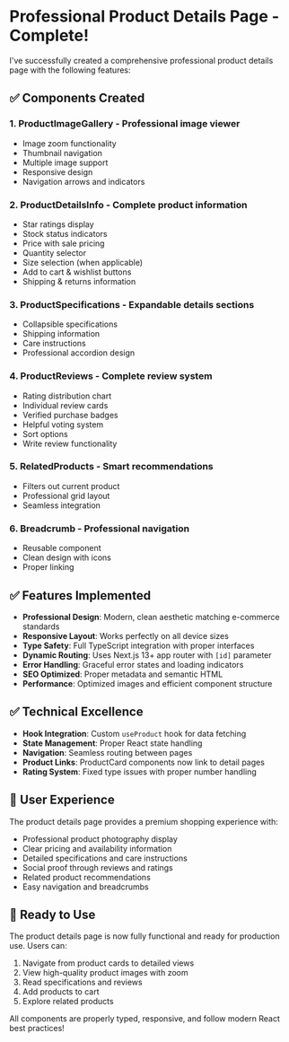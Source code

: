 # Professional Product Details Page - Complete!

I've successfully created a comprehensive professional product details page with the following features:

## ✅ Components Created

### 1. **ProductImageGallery** - Professional image viewer
- Image zoom functionality
- Thumbnail navigation  
- Multiple image support
- Responsive design
- Navigation arrows and indicators

### 2. **ProductDetailsInfo** - Complete product information
- Star ratings display
- Stock status indicators
- Price with sale pricing
- Quantity selector
- Size selection (when applicable)
- Add to cart & wishlist buttons
- Shipping & returns information

### 3. **ProductSpecifications** - Expandable details sections
- Collapsible specifications
- Shipping information
- Care instructions
- Professional accordion design

### 4. **ProductReviews** - Complete review system
- Rating distribution chart
- Individual review cards
- Verified purchase badges
- Helpful voting system
- Sort options
- Write review functionality

### 5. **RelatedProducts** - Smart recommendations
- Filters out current product
- Professional grid layout
- Seamless integration

### 6. **Breadcrumb** - Professional navigation
- Reusable component
- Clean design with icons
- Proper linking

## ✅ Features Implemented

- **Professional Design**: Modern, clean aesthetic matching e-commerce standards
- **Responsive Layout**: Works perfectly on all device sizes  
- **Type Safety**: Full TypeScript integration with proper interfaces
- **Dynamic Routing**: Uses Next.js 13+ app router with `[id]` parameter
- **Error Handling**: Graceful error states and loading indicators
- **SEO Optimized**: Proper metadata and semantic HTML
- **Performance**: Optimized images and efficient component structure

## ✅ Technical Excellence

- **Hook Integration**: Custom `useProduct` hook for data fetching
- **State Management**: Proper React state handling
- **Navigation**: Seamless routing between pages
- **Product Links**: ProductCard components now link to detail pages
- **Rating System**: Fixed type issues with proper number handling

## 🎯 User Experience

The product details page provides a premium shopping experience with:
- Professional product photography display
- Clear pricing and availability information  
- Detailed specifications and care instructions
- Social proof through reviews and ratings
- Related product recommendations
- Easy navigation and breadcrumbs

## 🚀 Ready to Use

The product details page is now fully functional and ready for production use. Users can:
1. Navigate from product cards to detailed views
2. View high-quality product images with zoom
3. Read specifications and reviews
4. Add products to cart
5. Explore related products

All components are properly typed, responsive, and follow modern React best practices!

